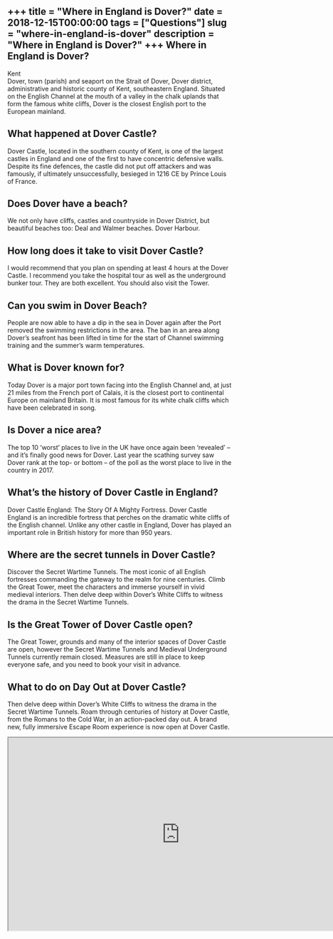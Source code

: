 +++
title = "Where in England is Dover?"
date = 2018-12-15T00:00:00
tags = ["Questions"]
slug = "where-in-england-is-dover"
description = "Where in England is Dover?"
+++
Where in England is Dover?
--------------------------

Kent  
Dover, town (parish) and seaport on the Strait of Dover, Dover district, administrative and historic county of Kent, southeastern England. Situated on the English Channel at the mouth of a valley in the chalk uplands that form the famous white cliffs, Dover is the closest English port to the European mainland.

What happened at Dover Castle?
------------------------------

Dover Castle, located in the southern county of Kent, is one of the largest castles in England and one of the first to have concentric defensive walls. Despite its fine defences, the castle did not put off attackers and was famously, if ultimately unsuccessfully, besieged in 1216 CE by Prince Louis of France.

Does Dover have a beach?
------------------------

We not only have cliffs, castles and countryside in Dover District, but beautiful beaches too: Deal and Walmer beaches. Dover Harbour.

How long does it take to visit Dover Castle?
--------------------------------------------

I would recommend that you plan on spending at least 4 hours at the Dover Castle. I recommend you take the hospital tour as well as the underground bunker tour. They are both excellent. You should also visit the Tower.

Can you swim in Dover Beach?
----------------------------

People are now able to have a dip in the sea in Dover again after the Port removed the swimming restrictions in the area. The ban in an area along Dover’s seafront has been lifted in time for the start of Channel swimming training and the summer’s warm temperatures.

What is Dover known for?
------------------------

Today Dover is a major port town facing into the English Channel and, at just 21 miles from the French port of Calais, it is the closest port to continental Europe on mainland Britain. It is most famous for its white chalk cliffs which have been celebrated in song.

Is Dover a nice area?
---------------------

The top 10 ‘worst’ places to live in the UK have once again been ‘revealed’ – and it’s finally good news for Dover. Last year the scathing survey saw Dover rank at the top- or bottom – of the poll as the worst place to live in the country in 2017.

What’s the history of Dover Castle in England?
----------------------------------------------

Dover Castle England: The Story Of A Mighty Fortress. Dover Castle England is an incredible fortress that perches on the dramatic white cliffs of the English channel. Unlike any other castle in England, Dover has played an important role in British history for more than 950 years.

Where are the secret tunnels in Dover Castle?
---------------------------------------------

Discover the Secret Wartime Tunnels. The most iconic of all English fortresses commanding the gateway to the realm for nine centuries. Climb the Great Tower, meet the characters and immerse yourself in vivid medieval interiors. Then delve deep within Dover’s White Cliffs to witness the drama in the Secret Wartime Tunnels.

Is the Great Tower of Dover Castle open?
----------------------------------------

The Great Tower, grounds and many of the interior spaces of Dover Castle are open, however the Secret Wartime Tunnels and Medieval Underground Tunnels currently remain closed. Measures are still in place to keep everyone safe, and you need to book your visit in advance.

What to do on Day Out at Dover Castle?
--------------------------------------

Then delve deep within Dover’s White Cliffs to witness the drama in the Secret Wartime Tunnels. Roam through centuries of history at Dover Castle, from the Romans to the Cold War, in an action-packed day out. A brand new, fully immersive Escape Room experience is now open at Dover Castle.

<iframe allow="accelerometer; autoplay; clipboard-write; encrypted-media; gyroscope; picture-in-picture" allowfullscreen="" class="__youtube_prefs__  epyt-is-override  no-lazyload" data-no-lazy="1" data-origheight="433" data-origwidth="770" data-skipgform_ajax_framebjll="" height="433" id="_ytid_37608" loading="lazy" src="https://www.youtube.com/embed/R6154BEyKs0?enablejsapi=1&autoplay=0&cc_load_policy=0&cc_lang_pref=&iv_load_policy=1&loop=0&modestbranding=0&rel=1&fs=1&playsinline=0&autohide=2&theme=dark&color=red&controls=1&" title="YouTube player" width="770"></iframe>
